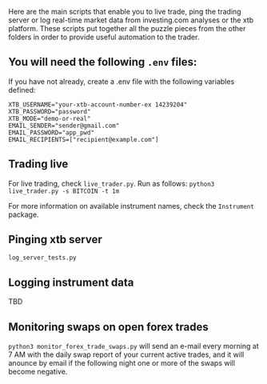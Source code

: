 Here are the main scripts that enable you to live trade, ping the trading server or log real-time market data from investing.com analyses or the xtb platform. These scripts put together all the puzzle pieces from the other folders in order to provide useful automation to the trader.

## You will need the following `.env` files:


If you have not already, create a .env file
with the following variables defined:

```.env
XTB_USERNAME="your-xtb-account-number-ex 14239204"
XTB_PASSWORD="password"
XTB_MODE="demo-or-real"
EMAIL_SENDER="sender@gmail.com"
EMAIL_PASSWORD="app_pwd"
EMAIL_RECIPIENTS=["recipient@example.com"]
```

## Trading live
For live trading, check `live_trader.py`. Run as follows:
`python3 live_trader.py -s BITCOIN -t 1m`

For more information on available instrument names, check the `Instrument` package.

## Pinging xtb server
`log_server_tests.py`

## Logging instrument data
TBD

## Monitoring swaps on open forex trades
`python3 monitor_forex_trade_swaps.py` will send an e-mail every morning at 7 AM with the daily swap report of your current active trades, and it will anounce by email if the following night one or more of the swaps will become negative.
